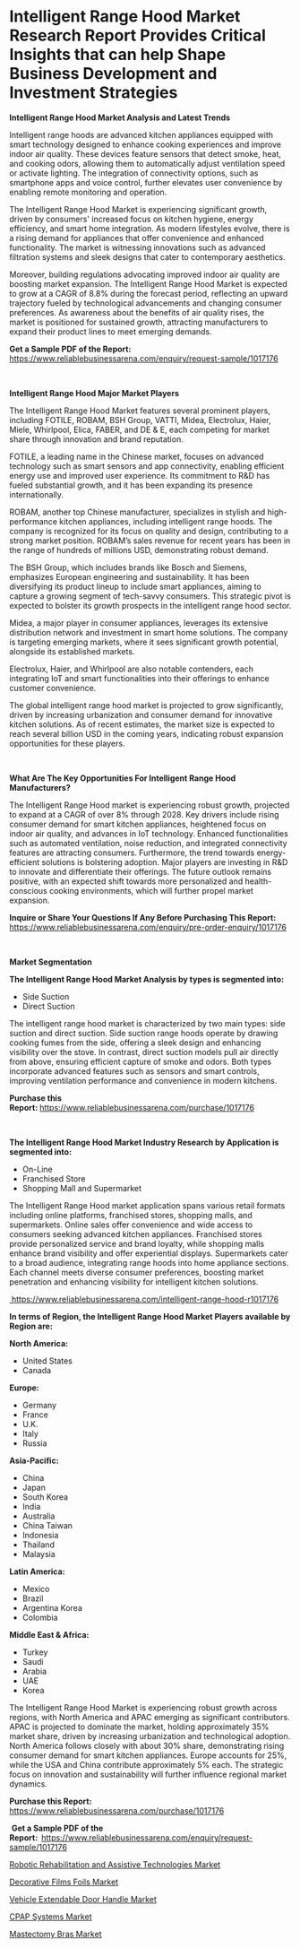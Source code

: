 <p><h1>Intelligent Range Hood Market Research Report Provides Critical Insights that can help Shape Business Development and Investment Strategies</h1></p><p><strong>Intelligent Range Hood Market Analysis and Latest Trends</strong></p>
<p><p>Intelligent range hoods are advanced kitchen appliances equipped with smart technology designed to enhance cooking experiences and improve indoor air quality. These devices feature sensors that detect smoke, heat, and cooking odors, allowing them to automatically adjust ventilation speed or activate lighting. The integration of connectivity options, such as smartphone apps and voice control, further elevates user convenience by enabling remote monitoring and operation.</p><p>The Intelligent Range Hood Market is experiencing significant growth, driven by consumers' increased focus on kitchen hygiene, energy efficiency, and smart home integration. As modern lifestyles evolve, there is a rising demand for appliances that offer convenience and enhanced functionality. The market is witnessing innovations such as advanced filtration systems and sleek designs that cater to contemporary aesthetics.</p><p>Moreover, building regulations advocating improved indoor air quality are boosting market expansion. The Intelligent Range Hood Market is expected to grow at a CAGR of 8.8% during the forecast period, reflecting an upward trajectory fueled by technological advancements and changing consumer preferences. As awareness about the benefits of air quality rises, the market is positioned for sustained growth, attracting manufacturers to expand their product lines to meet emerging demands.</p></p>
<p><strong>Get a Sample PDF of the Report:&nbsp;</strong> <a href="https://www.reliablebusinessarena.com/enquiry/request-sample/1017176?utm_campaign=1143&utm_medium=2&utm_source=Github&utm_content=ia&utm_term=04122024&utm_id=intelligent-range-hood">https://www.reliablebusinessarena.com/enquiry/request-sample/1017176</a></p>
<p>&nbsp;</p>
<p><strong>Intelligent Range Hood Major Market Players</strong></p>
<p><p>The Intelligent Range Hood Market features several prominent players, including FOTILE, ROBAM, BSH Group, VATTI, Midea, Electrolux, Haier, Miele, Whirlpool, Elica, FABER, and DE & E, each competing for market share through innovation and brand reputation.</p><p>FOTILE, a leading name in the Chinese market, focuses on advanced technology such as smart sensors and app connectivity, enabling efficient energy use and improved user experience. Its commitment to R&D has fueled substantial growth, and it has been expanding its presence internationally.</p><p>ROBAM, another top Chinese manufacturer, specializes in stylish and high-performance kitchen appliances, including intelligent range hoods. The company is recognized for its focus on quality and design, contributing to a strong market position. ROBAM’s sales revenue for recent years has been in the range of hundreds of millions USD, demonstrating robust demand.</p><p>The BSH Group, which includes brands like Bosch and Siemens, emphasizes European engineering and sustainability. It has been diversifying its product lineup to include smart appliances, aiming to capture a growing segment of tech-savvy consumers. This strategic pivot is expected to bolster its growth prospects in the intelligent range hood sector.</p><p>Midea, a major player in consumer appliances, leverages its extensive distribution network and investment in smart home solutions. The company is targeting emerging markets, where it sees significant growth potential, alongside its established markets.</p><p>Electrolux, Haier, and Whirlpool are also notable contenders, each integrating IoT and smart functionalities into their offerings to enhance customer convenience.</p><p>The global intelligent range hood market is projected to grow significantly, driven by increasing urbanization and consumer demand for innovative kitchen solutions. As of recent estimates, the market size is expected to reach several billion USD in the coming years, indicating robust expansion opportunities for these players.</p></p>
<p>&nbsp;</p>
<p><strong>What Are The Key Opportunities For Intelligent Range Hood Manufacturers?</strong></p>
<p><p>The Intelligent Range Hood market is experiencing robust growth, projected to expand at a CAGR of over 8% through 2028. Key drivers include rising consumer demand for smart kitchen appliances, heightened focus on indoor air quality, and advances in IoT technology. Enhanced functionalities such as automated ventilation, noise reduction, and integrated connectivity features are attracting consumers. Furthermore, the trend towards energy-efficient solutions is bolstering adoption. Major players are investing in R&D to innovate and differentiate their offerings. The future outlook remains positive, with an expected shift towards more personalized and health-conscious cooking environments, which will further propel market expansion.</p></p>
<p><strong>Inquire or Share Your Questions If Any Before Purchasing This Report:</strong> <a href="https://www.reliablebusinessarena.com/enquiry/pre-order-enquiry/1017176?utm_campaign=1143&utm_medium=2&utm_source=Github&utm_content=ia&utm_term=04122024&utm_id=intelligent-range-hood">https://www.reliablebusinessarena.com/enquiry/pre-order-enquiry/1017176</a></p>
<p>&nbsp;</p>
<p><strong>Market Segmentation</strong></p>
<p><strong>The Intelligent Range Hood Market Analysis by types is segmented into:</strong></p>
<p><ul><li>Side Suction</li><li>Direct Suction</li></ul></p>
<p><p>The intelligent range hood market is characterized by two main types: side suction and direct suction. Side suction range hoods operate by drawing cooking fumes from the side, offering a sleek design and enhancing visibility over the stove. In contrast, direct suction models pull air directly from above, ensuring efficient capture of smoke and odors. Both types incorporate advanced features such as sensors and smart controls, improving ventilation performance and convenience in modern kitchens.</p></p>
<p><strong>Purchase this Report:&nbsp;</strong><a href="https://www.reliablebusinessarena.com/purchase/1017176?utm_campaign=1143&utm_medium=2&utm_source=Github&utm_content=ia&utm_term=04122024&utm_id=intelligent-range-hood">https://www.reliablebusinessarena.com/purchase/1017176</a></p>
<p>&nbsp;</p>
<p><strong>The Intelligent Range Hood Market Industry Research by Application is segmented into:</strong></p>
<p><ul><li>On-Line</li><li>Franchised Store</li><li>Shopping Mall and Supermarket</li></ul></p>
<p><p>The Intelligent Range Hood market application spans various retail formats including online platforms, franchised stores, shopping malls, and supermarkets. Online sales offer convenience and wide access to consumers seeking advanced kitchen appliances. Franchised stores provide personalized service and brand loyalty, while shopping malls enhance brand visibility and offer experiential displays. Supermarkets cater to a broad audience, integrating range hoods into home appliance sections. Each channel meets diverse consumer preferences, boosting market penetration and enhancing visibility for intelligent kitchen solutions.</p></p>
<p><a href="https://www.reliablebusinessarena.com/intelligent-range-hood-r1017176?utm_campaign=1143&utm_medium=2&utm_source=Github&utm_content=ia&utm_term=04122024&utm_id=intelligent-range-hood">&nbsp;https://www.reliablebusinessarena.com/intelligent-range-hood-r1017176</a></p>
<p><strong>In terms of Region, the Intelligent Range Hood Market Players available by Region are:</strong></p>
<p>
    <p> <strong> North America: </strong>
        <ul>
            <li>United States</li>
            <li>Canada</li>
        </ul>
        </p> 
    <p> <strong> Europe: </strong>
        <ul>
            <li>Germany</li>
            <li>France</li>
            <li>U.K.</li>
            <li>Italy</li>
            <li>Russia</li>
        </ul>
        </p> 
    <p> <strong> Asia-Pacific: </strong>
        <ul>
            <li>China</li>
            <li>Japan</li>
            <li>South Korea</li>
            <li>India</li>
            <li>Australia</li>
            <li>China Taiwan</li>
            <li>Indonesia</li>
            <li>Thailand</li>
            <li>Malaysia</li>
        </ul>
        </p> 
    <p> <strong> Latin America: </strong>
        <ul>
            <li>Mexico</li>
            <li>Brazil</li>
            <li>Argentina Korea</li>
            <li>Colombia</li>
        </ul>
        </p> 
    <p> <strong> Middle East & Africa: </strong>
        <ul>
            <li>Turkey</li>
            <li>Saudi</li>
            <li>Arabia</li>
            <li>UAE</li>
            <li>Korea</li>
        </ul>
    </p>
    </p>
<p><p>The Intelligent Range Hood Market is experiencing robust growth across regions, with North America and APAC emerging as significant contributors. APAC is projected to dominate the market, holding approximately 35% market share, driven by increasing urbanization and technological adoption. North America follows closely with about 30% share, demonstrating rising consumer demand for smart kitchen appliances. Europe accounts for 25%, while the USA and China contribute approximately 5% each. The strategic focus on innovation and sustainability will further influence regional market dynamics.</p></p>
<p><strong>Purchase this Report: </strong><a href="https://www.reliablebusinessarena.com/purchase/1017176?utm_campaign=1143&utm_medium=2&utm_source=Github&utm_content=ia&utm_term=04122024&utm_id=intelligent-range-hood">https://www.reliablebusinessarena.com/purchase/1017176</a></p>
<p>&nbsp;<strong>Get a Sample PDF of the Report:&nbsp;&nbsp;</strong><a href="https://www.reliablebusinessarena.com/enquiry/request-sample/1017176?utm_campaign=1143&utm_medium=2&utm_source=Github&utm_content=ia&utm_term=04122024&utm_id=intelligent-range-hood">https://www.reliablebusinessarena.com/enquiry/request-sample/1017176</a></p>
<p><strong></strong></p>
<p><p><a href="https://github.com/castoriffic/Market-Research-Report-List-5/blob/main/robotic-rehabilitation-and-assistive-technologies-market.md?utm_campaign=1143&utm_medium=2&utm_source=Github&utm_content=ia&utm_term=04122024&utm_id=intelligent-range-hood">Robotic Rehabilitation and Assistive Technologies Market</a></p><p><a href="https://issuu.com/reportprime-2/docs/decorative-films-foils-market-size-2030.pptx?utm_campaign=1143&utm_medium=2&utm_source=Github&utm_content=ia&utm_term=04122024&utm_id=intelligent-range-hood">Decorative Films Foils Market</a></p><p><a href="https://issuu.com/reportprime-2/docs/vehicle-extendable-door-handle-market-size-2030.pp?utm_campaign=1143&utm_medium=2&utm_source=Github&utm_content=ia&utm_term=04122024&utm_id=intelligent-range-hood">Vehicle Extendable Door Handle Market</a></p><p><a href="https://www.linkedin.com/pulse/projected-growth-cpap-systems-market-size-cagr-analysis-zqute?utm_campaign=1143&utm_medium=2&utm_source=Github&utm_content=ia&utm_term=04122024&utm_id=intelligent-range-hood">CPAP Systems Market</a></p><p><a href="https://www.linkedin.com/pulse/according-latest-mastectomy-bras-market-forecast-set-experience-dyjue?utm_campaign=1143&utm_medium=2&utm_source=Github&utm_content=ia&utm_term=04122024&utm_id=intelligent-range-hood">Mastectomy Bras Market</a></p></p>